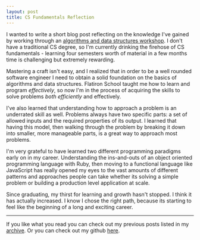 ```yaml
---
layout: post
title: CS Fundamentals Reflection
---
```


I wanted to write a short blog post reflecting on the knowledge I've gained by working through an <a href="https://github.com/jamesnvk/algorithms-and-data-structures" target="_blank">algorithms and data structures workshop</a>. I don't have a traditional CS degree, so I'm currently drinking the firehose of CS fundamentals - learning four semesters worth of material in a few months time is challenging but extremely rewarding.

Mastering a craft isn't easy, and I realized that in order to be a well rounded software engineer I need to obtain a solid foundation on the basics of algorithms and data structures. Flatiron School taught me how to learn and program *effectively*, so now I'm in the process of acquiring the skills to solve problems *both* *efficiently* and effectively. 

I've also learned that understanding how to approach a problem is an underrated skill as well. Problems always have two specific parts: a set of allowed inputs and the required properties of its output. I learned that having this model, then walking through the problem by breaking it down into smaller, more manageable parts, is a great way to approach most problems.

I'm very grateful to have learned two different programming paradigms early on in my career. Understanding the ins-and-outs of an object oriented programming language with Ruby, then moving to a functional language like JavaScript has really opened my eyes to the vast amounts of different patterns and approaches people can take whether its solving a simple problem or building a production level application at scale.

Since graduating, my thirst for learning and growth hasn't stopped. I think it has actually increased. I know I chose the right path, because its starting to feel like the beginning of a long and exciting career.

______________
If you like what you read you can check out my previous posts listed in my [archive](https://jamesnvk.github.io/archives/). Or you can check out my github <a href="https://github.com/jamesnvk/" target="_blank">here</a>.